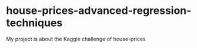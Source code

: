 # house-prices-advanced-regression-techniques
My project is about the Kaggle challenge of house-prices  

